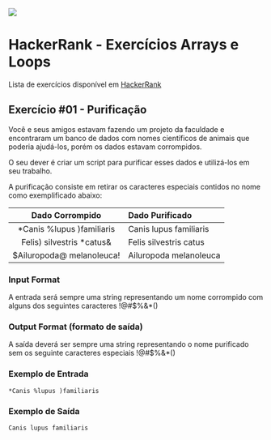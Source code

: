 ![](https://i.imgur.com/xG74tOh.png)

# HackerRank - Exercícios Arrays e Loops

Lista de exercícios disponível em [HackerRank](https://www.hackerrank.com/contests/arrays-e-loops/challenges/purificacao)

## Exercício #01 - Purificação

Você e seus amigos estavam fazendo um projeto da faculdade e encontraram um banco de dados com nomes científicos de animais que poderia ajudá-los, porém os dados estavam corrompidos.

O seu dever é criar um script para purificar esses dados e utilizá-los em seu trabalho.

A purificação consiste em retirar os caracteres especiais contidos no nome como exemplificado abaixo:

Dado Corrompido   | Dado Purificado
:---------: | :------
*Canis %lupus )familiaris | Canis lupus familiaris
Felis) silvestris *catus& | Felis silvestris catus
$Ailuropoda@ melanoleuca! | Ailuropoda melanoleuca

### Input Format

A entrada será sempre uma string representando um nome corrompido com alguns dos seguintes caracteres !@#$%&*()

### Output Format (formato de saída)

A saída deverá ser sempre uma string representando o nome purificado sem os seguinte caracteres especiais !@#$%&*()

### Exemplo de Entrada

``*Canis %lupus )familiaris``

### Exemplo de Saída

``Canis lupus familiaris``
